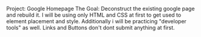 Project: Google Homepage
The Goal: 
Deconstruct the existing google page and rebuild it. I will be using only HTML and CSS at first to get used to element placement and style.
Additionally i will be practicing "developer tools" as well.
Links and Buttons don't dont submit anything at first.
